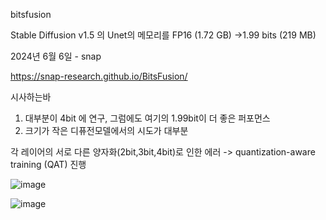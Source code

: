 bitsfusion 

Stable Diffusion v1.5 의 Unet의 메모리를
FP16 (1.72 GB) ->1.99 bits (219 MB)

2024년 6월 6일 - snap

https://snap-research.github.io/BitsFusion/

시사하는바 
1. 대부분이 4bit 에 연구, 그럼에도 여기의 1.99bit이 더 좋은 퍼포먼스
2. 크기가 작은 디퓨전모델에서의 시도가 대부분

각 레이어의 서로 다른 양자화(2bit,3bit,4bit)로 인한 에러
-> quantization-aware training (QAT) 진행

![image](https://github.com/jinuk0211/ai_paper_review/assets/150532431/4ca53458-f56c-4d9b-82b5-549e628b540c)


![image](https://github.com/jinuk0211/ai_paper_review/assets/150532431/96c1f96a-7b2b-4fbf-af0d-8f027a12948e)
